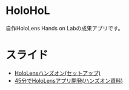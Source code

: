 # HoloHoL
自作HoloLens Hands on Labの成果アプリです。

# スライド

 * [HoloLensハンズオン(セットアップ)](https://www.slideshare.net/kaorun55/hololens-79529893)
 * [45分でHoloLensアプリ開発(ハンズオン資料)](https://www.slideshare.net/kaorun55/hololens-79646362)
 
